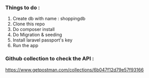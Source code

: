 ### Things to do :
1. Create db with name : shoppingdb
2. Clone this repo
3. Do composer install
4. Do Migration & seeding
5. Install laravel passport's key
6. Run the app

### Github collection to check the API :
https://www.getpostman.com/collections/6b047f12d79e57f93166

